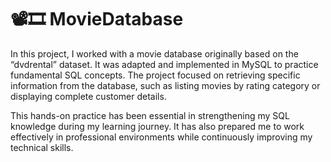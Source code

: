 # 📽️🎞️ MovieDatabase

In this project, I worked with a movie database originally based on the “dvdrental” dataset. It was adapted and implemented in MySQL to practice fundamental SQL concepts. The project focused on retrieving specific information from the database, such as listing movies by rating category or displaying complete customer details.

This hands-on practice has been essential in strengthening my SQL knowledge during my learning journey. It has also prepared me to work effectively in professional environments while continuously improving my technical skills.

